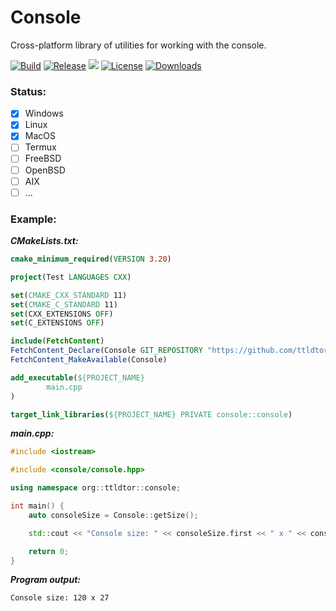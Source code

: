 # Console
Cross-platform library of utilities for working with the console.

[![Build](https://github.com/ttldtor/Console/actions/workflows/build.yml/badge.svg?branch=default)](https://github.com/ttldtor/Console/actions/workflows/build.yml)
[![Release](https://img.shields.io/github/v/release/ttldtor/Console)](https://github.com/ttldtor/Console/releases/latest)
![](https://img.shields.io/badge/C++%20standard-C++11-blueviolet)
[![License](https://img.shields.io/badge/license-BSL--1.0-orange)](https://github.com/ttldtor/Console/blob/default/LICENSE)
[![Downloads](https://img.shields.io/github/downloads/ttldtor/Console/total)](https://github.com/ttldtor/Console/releases/latest)

### Status:
* [x] Windows
* [x] Linux
* [x] MacOS
* [ ] Termux
* [ ] FreeBSD
* [ ] OpenBSD
* [ ] AIX
* [ ] ...

### Example:

_**CMakeLists.txt:**_
```cmake
cmake_minimum_required(VERSION 3.20)

project(Test LANGUAGES CXX)

set(CMAKE_CXX_STANDARD 11)
set(CMAKE_C_STANDARD 11)
set(CXX_EXTENSIONS OFF)
set(C_EXTENSIONS OFF)

include(FetchContent)
FetchContent_Declare(Console GIT_REPOSITORY "https://github.com/ttldtor/Console.git" GIT_TAG default)
FetchContent_MakeAvailable(Console)

add_executable(${PROJECT_NAME}
        main.cpp
)

target_link_libraries(${PROJECT_NAME} PRIVATE console::console)

```

**_main.cpp:_**
```cpp
#include <iostream>

#include <console/console.hpp>

using namespace org::ttldtor::console;

int main() {
    auto consoleSize = Console::getSize();

    std::cout << "Console size: " << consoleSize.first << " x " << consoleSize.second << std::endl;

    return 0;
}
```

_**Program output:**_
```text
Console size: 120 x 27
```